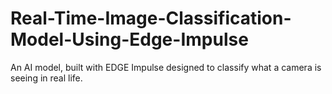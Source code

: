 # Real-Time-Image-Classification-Model-Using-Edge-Impulse
An AI model, built with EDGE Impulse designed to classify what a camera is seeing in real life.
